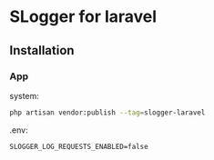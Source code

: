 
# SLogger for laravel 

## Installation

### App

system:
```bash
php artisan vendor:publish --tag=slogger-laravel
```

.env:
```dotenv
SLOGGER_LOG_REQUESTS_ENABLED=false
```
